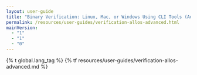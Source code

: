 ```yaml
---
layout: user-guide
title: "Binary Verification: Linux, Mac, or Windows Using CLI Tools (Advanced)"
permalink: /resources/user-guides/verification-allos-advanced.html
mainVersion:
  - "1"
  - "1"
  - "0"
---
```


{% t global.lang_tag %}
{% tf resources/user-guides/verification-allos-advanced.md %}
